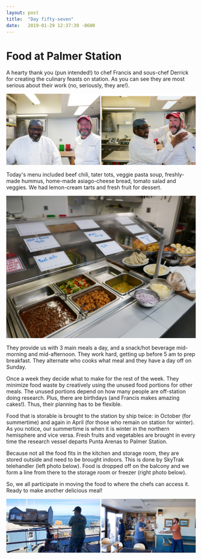 ```yaml
---
layout: post
title:  "Day fifty-seven"
date:   2019-01-29 12:37:39 -0600
---
```

# Food at Palmer Station
A hearty thank you (pun intended!) to chef Francis and sous-chef Derrick for creating the culinary feasts on station. As you can see they are most serious about their work (no, seriously, they are!).

![Francis and Derrick](/assets/blog_photos/190129/theChefs.jpg)

Today's menu included beef chili, tater tots, veggie pasta soup, freshly-made hummus, home-made asiago-cheese bread, tomato salad and veggies. We had lemon-cream tarts and fresh fruit for dessert.

![Today's menu](/assets/blog_photos/190129/P1090384.jpg)

They provide us with 3 main meals a day, and a snack/hot beverage mid-morning and mid-afternoon. They work hard, getting up before 5 am to prep breakfast. They alternate who cooks what meal and they have a day off on Sunday. 

Once a week they decide what to make for the rest of the week. They minimize food waste by creatively using the unused food portions for other meals. The unused portions depend on how many people are off-station doing research. Plus, there are birthdays (and Francis makes amazing cakes!). Thus, their planning has to be flexible.

Food that is storable is brought to the station by ship twice: in October (for summertime) and again in April (for those who remain on station for winter). As you notice, our summertime is when it is winter in the northern hemisphere and vice versa. Fresh fruits and vegetables are brought in every time the research vessel departs Punta Arenas to Palmer Station. 

Because not all the food fits in the kitchen and storage room, they are stored outside and need to be brought indoors. This is done by SkyTrak telehandler (left photo below). Food is dropped off on the balcony and we form a line from there to the storage room or freezer (right photo below). 

So, we all participate in moving the food to where the chefs can access it. Ready to make another delicious meal!

![Food delivery system](/assets/blog_photos/190129/Food_Delivery_PalmerStation.jpg)

